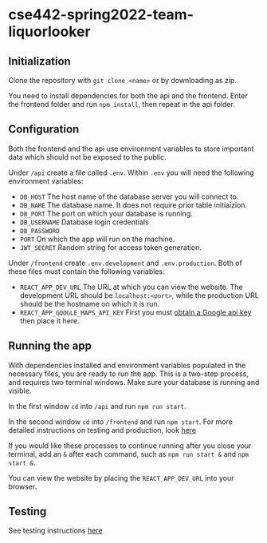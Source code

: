 # cse442-spring2022-team-liquorlooker

## Initialization
Clone the repository with `git clone <name>` or by downloading as zip.

You need to install dependencies for both the api and the frontend. Enter the frontend folder and run `npm install`, then repeat in the api folder.

## Configuration
Both the frontend and the api use environment variables to store important data which should not be exposed to the public.

Under `/api` create a file called `.env`. Within `.env` you will need the following environment variables:
- `DB_HOST` The host name of the database server you will connect to.
- `DB_NAME` The database name. It does not require prior table initiaizion.
- `DB_PORT` The port on which your database is running.
- `DB_USERNAME` Database login credentials
- `DB_PASSWORD`
- `PORT` On which the app will run on the machine.
- `JWT_SECRET` Random string for access token generation.

Under `/frontend` create `.env.development` and `.env.production`. Both of these files must contain the following variables:
- `REACT_APP_DEV_URL` The URL at which you can view the website. The development URL should be `localhost:<port>`, while the production URL should be the hostname on which it is run.
- `REACT_APP_GOOGLE_MAPS_API_KEY` First you must [obtain a Google api key](https://developers.google.com/maps/documentation/javascript/get-api-key) then place it here.

## Running the app
With dependencies installed and environment variables populated in the necessary files, you are ready to run the app. This is a two-step process, and requires two terminal windows. Make sure your database is running and visible.

In the first window `cd` into `/api` and run `npm run start`.

In the second window `cd` into `/frontend` and run `npm start`. For more detailed instructions on testing and production, look [here](frontend/README.md)

If you would like these processes to continue running after you close your terminal, add an `&` after each command, such as `npm run start &` and `npm start &`.

You can view the website by placing the `REACT_APP_DEV_URL` into your browser.

## Testing
See testing instructions [here](TESTING.md)